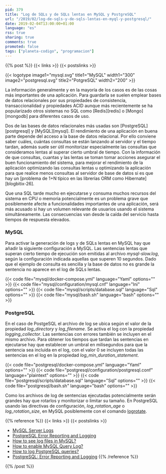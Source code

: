 ```yaml
---
pid: 379
title: "Log de SQLs y de SQLs lentas en MySQL y PostgreSQL"
url: "/2019/02/log-de-sqls-y-de-sqls-lentas-en-myql-y-postgresql/"
date: 2019-02-04T13:00:00+01:00
language: "es"
rss: true
sharing: true
comments: true
promoted: false
tags: ["planeta-codigo", "programacion"]
---
```


{{% post %}}
{{< links >}}
{{< postslinks >}}

{{< logotype image1="mysql.svg" title1="MySQL" width1="300" image2="postgresql.svg" title2="PotgreSQL" width2="200" >}}

La información generalmente y en la mayoría de los casos es de las cosas más importantes de una aplicación. Para guardarla se suelen emplear bases de datos relacionales por sus propiedades de consistencia, transaccionalidad y propiedades ACID aunque más recientemente se ha popularizado otros sistemas no SQL como [Redis][redis] o [Mongo][mongodb] para diferentes casos de uso.

Dos de las bases de datos relacionales más usadas son [PostgreSQL][postgresql] y [MySQL][mysql]. El rendimiento de una aplicación en buena parte depende del acceso a la base de datos relacional. Por ello conviene saber cuáles, cuántas consultas se están lanzando al servidor y el tiempo tardan, además suele ser útil monitorizar especialmente las consultas que consideramos lentas al superar cierto umbral de tiempo. Con la información de que consultas, cuantas y las lentas se toman tomar acciones  asegurar el buen funcionamiento del sistema, para mejorar el rendimiento de la aplicación optimizando las consultas lentas u optimizando la aplicación para que realice menos consultas al servidor de base de datos si es que hay un [problema de 1+N típico en las librerías ORM como Hibernate][blogbitix-26].

Que una SQL tarde mucho en ejecutarse y consuma muchos recursos del sistema en CPU o memoria potencialmente es un problema grave que posiblemente afecte a funcionalidades importantes de una aplicación, será más acusado si hay un volumen relevante de usuarios usando el sistema simultáneamente. Las consecuencias van desde la caída del servicio hasta tiempos de respuesta elevados. 

### MySQL

Para activar la generación de logs y de SQLs lentas en MySQL hay que añadir la siguiente configuración a MySQL. Las sentencias lentas que superan cierto tiempo de ejecución son emitidas al archivo _mysql-slow.log_, según la configuración indicada aquellas que superen 10 segundos. Dado que el ejemplo de consulta es sencilla y la base de datos no es grande la sentencia no aparece en el log de SQLs lentas.

{{< code file="mysql/docker-compose.yml" language="Yaml" options="" >}}
{{< code file="mysql/configuration/mysql.cnf" language="Ini" options="" >}}
{{< code file="mysql/scripts/database.sql" language="Sql" options="" >}}
{{< code file="mysql/bash.sh" language="bash" options="" >}}

### PostgreSQL

En el caso de PostgeSQL el archivo de log se ubica según el valor de la propiedad _log\_directory_ y _log\_filename_. Se activa el log con la propiedad _logging\_collector_. Las sentencias con errores también se incluyen en el mismo archivo. Para obtener los tiempos que tardan las sentencias en ejecutarse hay que establecer un umbral en milisegundos para que la sentencia sea incluida en el log, con el valor 0 se incluyen todas las sentencias en el log en la propiedad _log\_min\_duration\_statement_.

{{< code file="postgresql/docker-compose.yml" language="Yaml" options="" >}}
{{< code file="postgresql/configuration/postgresql.conf" language="plaintext" options="" >}}
{{< code file="postgresql/scripts/database.sql" language="Sql" options="" >}}
{{< code file="postgresql/bash.sh" language="bash" options="" >}}

Como los archivos de log de sentencias ejecutadas potencialmente serán grandes hay que rotarlos y monitorizar o limitar su tamaño. En PostgreSQL usando las directivas de configuración, _log\_rotation\_age_ o _log\_rotation\_size_, en MySQL posiblemente con el comando [logrotate](https://linux.die.net/man/8/logrotate).

{{% reference %}}
{{< links >}}
{{< postslinks >}}
* [MySQL Server Logs](https://dev.mysql.com/doc/refman/8.0/en/server-logs.html)
* [PostgreSQL Error Reporting and Logging](https://www.postgresql.org/docs/current/runtime-config-logging.html)
* [How to see log files in MySQL?](https://stackoverflow.com/questions/5441972/how-to-see-log-files-in-mysql)
* [How to enable MySQL Query Log?](https://stackoverflow.com/questions/6479107/how-to-enable-mysql-query-log)
* [How to log PostgreSQL queries?](https://stackoverflow.com/questions/722221/how-to-log-postgresql-queries)
* [PostgreSQL: Error Reporting and Logging](http://www.postgresql.org/docs/current/static/runtime-config-logging.html)
{{% /reference %}}

{{% /post %}}
